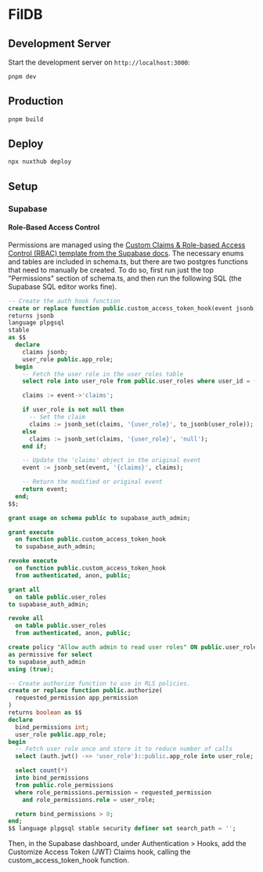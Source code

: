 # FilDB

## Development Server

Start the development server on `http://localhost:3000`:

```bash
pnpm dev
```

## Production

```bash
pnpm build
```

## Deploy

```bash
npx nuxthub deploy
```

## Setup

### Supabase

#### Role-Based Access Control

Permissions are managed using the [Custom Claims & Role-based Access Control (RBAC) template from the Supabase docs](https://supabase.com/docs/guides/database/postgres/custom-claims-and-role-based-access-control-rbac?queryGroups=language&language=plpgsql). The necessary enums and tables are included in schema.ts, but there are two postgres functions that need to manually be created. To do so, first run just the top "Permissions" section of schema.ts, and then run the following SQL (the Supabase SQL editor works fine).

```sql
-- Create the auth hook function
create or replace function public.custom_access_token_hook(event jsonb)
returns jsonb
language plpgsql
stable
as $$
  declare
    claims jsonb;
    user_role public.app_role;
  begin
    -- Fetch the user role in the user_roles table
    select role into user_role from public.user_roles where user_id = (event->>'user_id')::uuid;

    claims := event->'claims';

    if user_role is not null then
      -- Set the claim
      claims := jsonb_set(claims, '{user_role}', to_jsonb(user_role));
    else
      claims := jsonb_set(claims, '{user_role}', 'null');
    end if;

    -- Update the 'claims' object in the original event
    event := jsonb_set(event, '{claims}', claims);

    -- Return the modified or original event
    return event;
  end;
$$;

grant usage on schema public to supabase_auth_admin;

grant execute
  on function public.custom_access_token_hook
  to supabase_auth_admin;

revoke execute
  on function public.custom_access_token_hook
  from authenticated, anon, public;

grant all
  on table public.user_roles
to supabase_auth_admin;

revoke all
  on table public.user_roles
  from authenticated, anon, public;

create policy "Allow auth admin to read user roles" ON public.user_roles
as permissive for select
to supabase_auth_admin
using (true);

-- Create authorize function to use in RLS policies.
create or replace function public.authorize(
  requested_permission app_permission
)
returns boolean as $$
declare
  bind_permissions int;
  user_role public.app_role;
begin
  -- Fetch user role once and store it to reduce number of calls
  select (auth.jwt() ->> 'user_role')::public.app_role into user_role;

  select count(*)
  into bind_permissions
  from public.role_permissions
  where role_permissions.permission = requested_permission
    and role_permissions.role = user_role;

  return bind_permissions > 0;
end;
$$ language plpgsql stable security definer set search_path = '';
```

Then, in the Supabase dashboard, under Authentication > Hooks, add the Customize Access Token (JWT) Claims hook, calling the custom_access_token_hook function.
